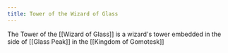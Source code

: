 ```yaml
---
title: Tower of the Wizard of Glass
---
```

The Tower of the [[Wizard of Glass]] is a wizard's tower embedded in the side of [[Glass Peak]] in the [[Kingdom of Gomotesk]]